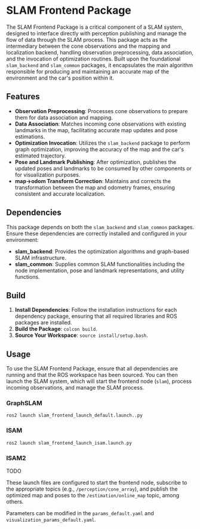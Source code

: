 # SLAM Frontend Package

The SLAM Frontend Package is a critical component of a SLAM system, designed to interface directly with perception publishing and manage the flow of data through the SLAM process. This package acts as the intermediary between the cone observations and the mapping and localization backend, handling observation preprocessing, data association, and the invocation of optimization routines. Built upon the foundational `slam_backend` and `slam_common` packages, it encapsulates the main algorithm responsible for producing and maintaining an accurate map of the environment and the car's position within it.

## Features

- **Observation Preprocessing**: Processes cone observations to prepare them for data association and mapping.
- **Data Association**: Matches incoming cone observations with existing landmarks in the map, facilitating accurate map updates and pose estimations.
- **Optimization Invocation**: Utilizes the `slam_backend` package to perform graph optimization, improving the accuracy of the map and the car's estimated trajectory.
- **Pose and Landmark Publishing**: After optimization, publishes the updated poses and landmarks to be consumed by other components or for visualization purposes.
- **map->odom Transform Correction**: Maintains and corrects the transformation between the map and odometry frames, ensuring consistent and accurate localization.

## Dependencies

This package depends on both the `slam_backend` and `slam_common` packages. Ensure these dependencies are correctly installed and configured in your environment:

- **slam_backend**: Provides the optimization algorithms and graph-based SLAM infrastructure.
- **slam_common**: Supplies common SLAM functionalities including the node implementation, pose and landmark representations, and utility functions.

## Build

1. **Install Dependencies**: Follow the installation instructions for each dependency package, ensuring that all required libraries and ROS packages are installed.
2. **Build the Package**: `colcon build`.
3. **Source Your Workspace**: `source install/setup.bash`.

## Usage

To use the SLAM Frontend Package, ensure that all dependencies are running and that the ROS workspace has been sourced. You can then launch the SLAM system, which will start the frontend node (`slam`), process incoming observations, and manage the SLAM process.

### GraphSLAM

`ros2 launch slam_frontend_launch_default.launch..py`

### ISAM

`ros2 launch slam_frontend_launch_isam.launch.py`

### ISAM2

TODO

These launch files are configured to start the frontend node, subscribe to the appropriate topics (e.g., `/perception/cone_array`), and publish the optimized map and poses to the `/estimation/online_map` topic, among others.

Parameters can be modified in the `params_default.yaml` and `visualization_params_default.yaml`.
